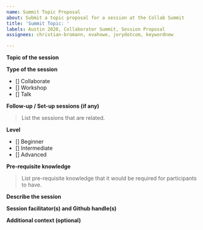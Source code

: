 ```yaml
---
name: Summit Topic Proposal
about: Submit a topic proposal for a session at the Collab Summit
title: 'Summit Topic: '
labels: Austin 2020, Collaborator Summit, Session Proposal
assignees: christian-bromann, evahowe, jorydotcom, keywordnew

---
```


<!--
Thank you! You are submitting a topic for the next Collaborator's Summit, Austin (TX) 2020!

Please include as much detail as you are able to at this moment. Don't worry, it doesn't have to be complete.

Please feel free to link to any other issue, PR, or resource that could be relevant.
-->

**Topic of the session**

**Type of the session**
- [] Collaborate
- [] Workshop
- [] Talk


**Follow-up / Set-up sessions (if any)**
> List the sessions that are related. 


**Level**
- [] Beginner
- [] Intermediate
- [] Advanced

**Pre-requisite knowledge**
> List pre-requisite knowledge that it would be required for participants to have.


**Describe the session**


**Session facilitator(s) and Github handle(s)**

<!--
Here's a handy [guide](https://github.com/nodejs/summit/blob/master/SESSION_FACILITATOR_GUIDE.md) for the person or persons who will facilitate this session.
-->


**Additional context (optional)**
